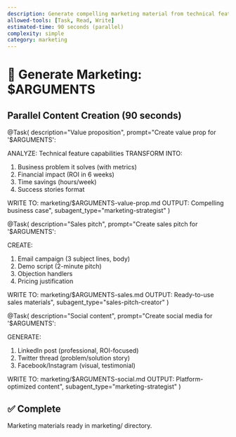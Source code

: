```yaml
---
description: Generate compelling marketing material from technical features
allowed-tools: [Task, Read, Write]
estimated-time: 90 seconds (parallel)
complexity: simple
category: marketing
---
```


# 📢 Generate Marketing: $ARGUMENTS

## Parallel Content Creation (90 seconds)

@Task(
  description="Value proposition",
  prompt="Create value prop for '$ARGUMENTS':
  
  ANALYZE: Technical feature capabilities
  TRANSFORM INTO:
  1. Business problem it solves (with metrics)
  2. Financial impact (ROI in 6 weeks)
  3. Time savings (hours/week)
  4. Success stories format
  
  WRITE TO: marketing/$ARGUMENTS-value-prop.md
  OUTPUT: Compelling business case",
  subagent_type="marketing-strategist"
)

@Task(
  description="Sales pitch",
  prompt="Create sales pitch for '$ARGUMENTS':
  
  CREATE:
  1. Email campaign (3 subject lines, body)
  2. Demo script (2-minute pitch)
  3. Objection handlers
  4. Pricing justification
  
  WRITE TO: marketing/$ARGUMENTS-sales.md
  OUTPUT: Ready-to-use sales materials",
  subagent_type="sales-pitch-creator"
)

@Task(
  description="Social content",
  prompt="Create social media for '$ARGUMENTS':
  
  GENERATE:
  1. LinkedIn post (professional, ROI-focused)
  2. Twitter thread (problem/solution story)
  3. Facebook/Instagram (visual, testimonial)
  
  WRITE TO: marketing/$ARGUMENTS-social.md
  OUTPUT: Platform-optimized content",
  subagent_type="marketing-strategist"
)

## ✅ Complete
Marketing materials ready in marketing/ directory.